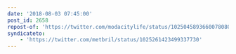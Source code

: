 ```yaml
---
date: '2018-08-03 07:45:00'
post_id: 2658
repost-of: 'https://twitter.com/modacitylife/status/1025045893660078080'
syndicateto:
    - 'https://twitter.com/metbril/status/1025261423499337730'
---
```

